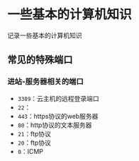 # 一些基本的计算机知识

记录一些基本的计算机知识

## 常见的特殊端口

### 进站-服务器相关的端口

- `3389`：云主机的远程登录端口
- `22`：
- `443`：https协议的web服务器
- `80`：http协议的文本服务器
- `21`：ftp协议
- `20`：ftp协议
- `0`：ICMP


